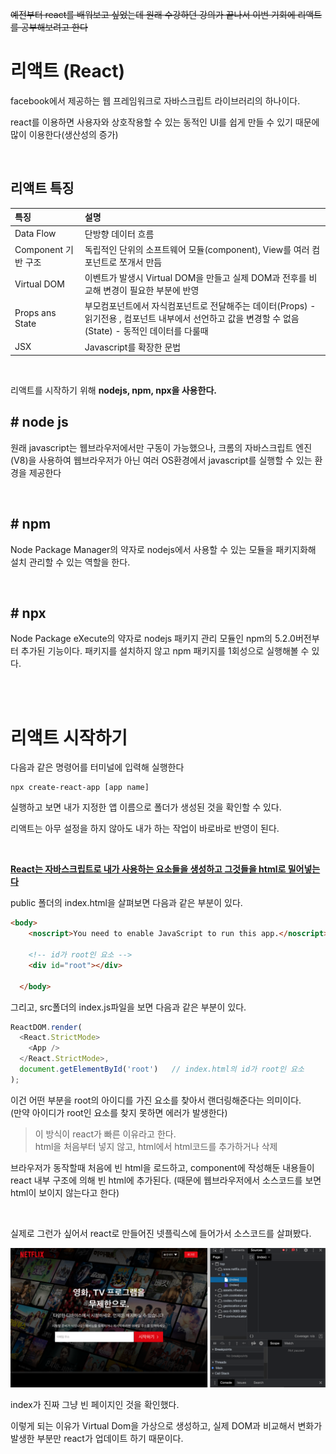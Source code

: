 ~~예전부터 react를 배워보고 싶었는데 원래 수강하던 강의가 끝나서 이번 기회에 리액트를 공부해보려고 한다~~

# 리액트 (React)
facebook에서 제공하는 웹 프레임워크로 자바스크립트 라이브러리의 하나이다.  

react를 이용하면 사용자와 상호작용할 수 있는 동적인 UI를 쉽게 만들 수 있기 때문에 많이 이용한다(생산성의 증가)

<br>

## 리액트 특징

| 특징 | 설명 |
| :--- | :--- |
| Data Flow | 단방향 데이터 흐름 |
| Component 기반 구조 | 독립적인 단위의 소프트웨어 모듈(component), View를 여러 컴포넌트로 쪼개서 만듬 |
| Virtual DOM | 이벤트가 발생시 Virtual DOM을 만들고 실제 DOM과 전후를 비교해 변경이 필요한 부분에 반영 |
| Props ans State | 부모컴포넌트에서 자식컴포넌트로 전달해주는 데이터(Props) - 읽기전용 , 컴포넌트 내부에서 선언하고 값을 변경할 수 없음(State) - 동적인 데이터를 다룰때 |
| JSX | Javascript를 확장한 문법 |

<br>


리액트를 시작하기 위해 **nodejs, npm, npx을 사용한다.** 

## \# node js
원래 javascript는 웹브라우저에서만 구동이 가능했으나, 크롬의 자바스크립트 엔진(V8)을 사용하여 웹브라우저가 아닌 여러 OS환경에서 javascript를 실행할 수 있는 환경을 제공한다

<br> 

## \# npm
Node Package Manager의 약자로 nodejs에서 사용할 수 있는 모듈을 패키지화해 설치 관리할 수 있는 역할을 한다.

<br>

## \# npx
Node Package eXecute의 약자로 nodejs 패키지 관리 모듈인 npm의 5.2.0버전부터 추가된 기능이다. 패키지를 설치하지 않고 npm 패키지를 1회성으로 실행해볼 수 있다.


<br>
<br>

# 리액트 시작하기

다음과 같은 명령어를 터미널에 입력해 실행한다
```
npx create-react-app [app name]
```

실행하고 보면 내가 지정한 앱 이름으로 폴더가 생성된 것을 확인할 수 있다.  

리액트는 아무 설정을 하지 않아도 내가 하는 작업이 바로바로 반영이 된다.

<br>

**<u>React는 자바스크립트로 내가 사용하는 요소들을 생성하고 그것들을 html로 밀어넣는다</u>**  

public 폴더의 index.html을 살펴보면 다음과 같은 부분이 있다.

```html
<body>
    <noscript>You need to enable JavaScript to run this app.</noscript>

    <!-- id가 root인 요소 -->
    <div id="root"></div>       

  </body>
```

그리고, src폴더의 index.js파일을 보면 다음과 같은 부분이 있다.

```javascript
ReactDOM.render(
  <React.StrictMode>
    <App />
  </React.StrictMode>,
  document.getElementById('root')   // index.html의 id가 root인 요소
);
```

이건 어떤 부분을 root의 아이디를 가진 요소를 찾아서 랜더링해준다는 의미이다.  
(만약 아이디가 root인 요소를 찾지 못하면 에러가 발생한다)

> 이 방식이 react가 빠른 이유라고 한다.  
html을 처음부터 넣지 않고, html에서 html코드를 추가하거나 삭제

브라우저가 동작할때 처음에 빈 html을 로드하고, component에 작성해둔 내용들이 react 내부 구조에 의해 빈 html에 추가된다. (때문에 웹브라우저에서 소스코드를 보면 html이 보이지 않는다고 한다)

<br>

실제로 그런가 싶어서 react로 만들어진 넷플릭스에 들어가서 소스코드를 살펴봤다.

![netflex](./img/netflix.png)

index가 진짜 그냥 빈 페이지인 것을 확인했다. 

이렇게 되는 이유가 Virtual Dom을 가상으로 생성하고, 실제 DOM과 비교해서 변화가 발생한 부분만 react가 업데이트 하기 때문이다. 




